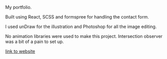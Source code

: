 My portfolio.

Built using React, SCSS and formspree for handling the contact form.

I used unDraw for the illustration and Photoshop for all the image editing.

No animation libraries were used to make this project. Intersection observer was a bit of a pain to set up.

[link to website](https://niklas-port-portfolio.vercel.app/)
